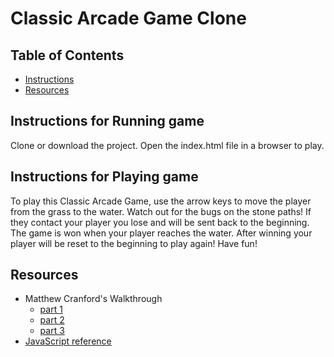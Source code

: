  # Classic Arcade Game Clone

 ## Table of Contents

 * [Instructions](#instructions)
 * [Resources](#resources)

 ## Instructions for Running game
 Clone or download the project. Open the index.html file in a browser to play.

 ## Instructions for Playing game
 To play this Classic Arcade Game, use the arrow keys to move the player from the grass to the water. Watch out for the bugs on the stone paths! If they contact your player you lose and will be sent back to the beginning. The game is won when your player reaches the water. After winning your player will be reset
 to the beginning to play again! Have fun!

 ## Resources
 * Matthew Cranford's Walkthrough
     * [part 1](https://matthewcranford.com/arcade-game-walkthrough-part-1-starter-code-breakdown/)
     * [part 2](https://matthewcranford.com/arcade-game-walkthrough-part-2-pseudo-code/)
     * [part 3](https://matthewcranford.com/arcade-game-walkthrough-part-3-creating-a-hero/)
 * [JavaScript reference](https://developer.mozilla.org/en-US/docs/Web/JavaScript/Reference)
